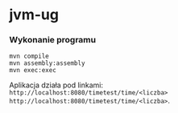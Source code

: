 # jvm-ug

### Wykonanie programu

```
mvn compile
mvn assembly:assembly
mvn exec:exec
```

Aplikacja działa pod linkami:
`http://localhost:8080/timetest/time/<liczba>`
`http://localhost:8080/timetest/time/<liczba>`.
